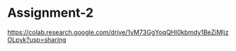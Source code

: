 # Assignment-2
https://colab.research.google.com/drive/1yM73GgYoqQHl0kbmdy1BeZiMljzOLpyk?usp=sharing
